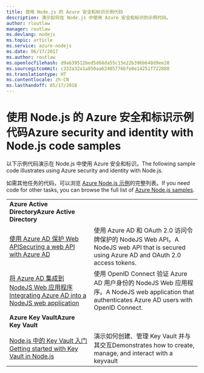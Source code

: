 ```yaml
---
title: 使用 Node.js 的 Azure 安全和标识示例代码
description: 演示如何在 Node.js 中使用 Azure 安全和标识的示例代码。
author: rloutlaw
manager: routlaw
ms.devlang: nodejs
ms.topic: article
ms.service: azure-nodejs
ms.date: 06/17/2017
ms.author: routlaw
ms.openlocfilehash: d9a639512bed5d68da55c15e22b396b648d9ee28
ms.sourcegitcommit: c332a32a1a850aa62405776bfe0e14251f722888
ms.translationtype: HT
ms.contentlocale: zh-CN
ms.lasthandoff: 05/17/2018
---
```

# <a name="azure-security-and-identity-with-nodejs-code-samples"></a><span data-ttu-id="19bbf-103">使用 Node.js 的 Azure 安全和标识示例代码</span><span class="sxs-lookup"><span data-stu-id="19bbf-103">Azure security and identity with Node.js code samples</span></span>

<span data-ttu-id="19bbf-104">以下示例代码演示在 Node.js 中使用 Azure 安全和标识。</span><span class="sxs-lookup"><span data-stu-id="19bbf-104">The following sample code illustrates using Azure security and identity with Node.js.</span></span>

<span data-ttu-id="19bbf-105">如需其他任务的代码，可以浏览 [Azure Node.js 示例](https://azure.microsoft.com/resources/samples/?term=nodejs)的完整列表。</span><span class="sxs-lookup"><span data-stu-id="19bbf-105">If you need code for other tasks, you can browse the full list of [Azure Node.js samples](https://azure.microsoft.com/resources/samples/?term=nodejs).</span></span>

| | |
|---|---|
| <span data-ttu-id="19bbf-106">**Azure Active Directory**</span><span class="sxs-lookup"><span data-stu-id="19bbf-106">**Azure Active Directory**</span></span> ||
| [<span data-ttu-id="19bbf-107">使用 Azure AD 保护 Web API</span><span class="sxs-lookup"><span data-stu-id="19bbf-107">Securing a web API with Azure AD</span></span>](https://azure.microsoft.com/resources/samples/active-directory-node-webapi/) | <span data-ttu-id="19bbf-108">使用 Azure AD 和 OAuth 2.0 访问令牌保护的 NodeJS Web API。</span><span class="sxs-lookup"><span data-stu-id="19bbf-108">A NodeJS web API that is secured using Azure AD and OAuth 2.0 access tokens.</span></span> |
| [<span data-ttu-id="19bbf-109">将 Azure AD 集成到 NodeJS Web 应用程序</span><span class="sxs-lookup"><span data-stu-id="19bbf-109">Integrating Azure AD into a NodeJS web application</span></span>](https://azure.microsoft.com/resources/samples/active-directory-node-webapp-openidconnect/) | <span data-ttu-id="19bbf-110">使用 OpenID Connect 验证 Azure AD 用户身份的 NodeJS Web 应用程序。</span><span class="sxs-lookup"><span data-stu-id="19bbf-110">A NodeJS web application that authenticates Azure AD users with OpenID Connect.</span></span> |
| <span data-ttu-id="19bbf-111">**Azure Key Vault**</span><span class="sxs-lookup"><span data-stu-id="19bbf-111">**Azure Key Vault**</span></span> ||
| [<span data-ttu-id="19bbf-112">Node.js 中的 Key Vault 入门</span><span class="sxs-lookup"><span data-stu-id="19bbf-112">Getting started with Key Vault in Node.js</span></span>](https://azure.microsoft.com/resources/samples/key-vault-node-getting-started/) | <span data-ttu-id="19bbf-113">演示如何创建、管理 Key Vault 并与其交互</span><span class="sxs-lookup"><span data-stu-id="19bbf-113">Demonstrates how to create, manage, and interact with a keyvault</span></span> |

